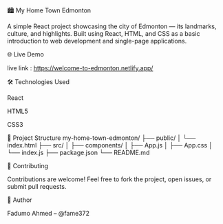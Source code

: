 🏙️ My Home Town Edmonton

A simple React project showcasing the city of Edmonton — its landmarks, culture, and highlights. Built using React, HTML, and CSS as a basic introduction to web development and single-page applications.

🌐 Live Demo

live link : https://welcome-to-edmonton.netlify.app/

🛠️ Technologies Used

React

HTML5

CSS3

📁 Project Structure
my-home-town-edmonton/
├── public/
│   └── index.html
├── src/
│   ├── components/
│   ├── App.js
│   ├── App.css
│   └── index.js
├── package.json
└── README.md


🤝 Contributing

Contributions are welcome!
Feel free to fork the project, open issues, or submit pull requests.


👤 Author

 Fadumo Ahmed – @fame372
